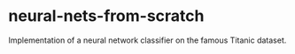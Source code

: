 # neural-nets-from-scratch
Implementation of a neural network classifier on the famous Titanic dataset.
